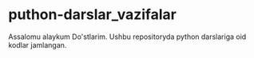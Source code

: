 # puthon-darslar_vazifalar
Assalomu alaykum Do'stlarim. Ushbu repositoryda python darslariga oid kodlar jamlangan. 
